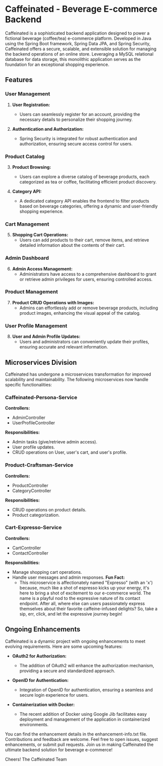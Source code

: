 # Caffeinated - Beverage E-commerce Backend

Caffeinated is a sophisticated backend application designed to power a fictional beverage (coffee/tea) e-commerce platform. Developed in Java using the Spring Boot framework, Spring Data JPA, and Spring Security, Caffeinated offers a secure, scalable, and extensible solution for managing the backend operations of an online store. Leveraging a MySQL relational database for data storage, this monolithic application serves as the foundation for an exceptional shopping experience.

## Features

### User Management

1. **User Registration:**

   - Users can seamlessly register for an account, providing the necessary details to personalize their shopping journey.

2. **Authentication and Authorization:**
   - Spring Security is integrated for robust authentication and authorization, ensuring secure access control for users.

### Product Catalog

3. **Product Browsing:**

   - Users can explore a diverse catalog of beverage products, each categorized as tea or coffee, facilitating efficient product discovery.

4. **Category API:**
   - A dedicated category API enables the frontend to filter products based on beverage categories, offering a dynamic and user-friendly shopping experience.

### Cart Management

5. **Shopping Cart Operations:**
   - Users can add products to their cart, remove items, and retrieve detailed information about the contents of their cart.

### Admin Dashboard

6. **Admin Access Management:**
   - Administrators have access to a comprehensive dashboard to grant or retrieve admin privileges for users, ensuring controlled access.

### Product Management

7. **Product CRUD Operations with Images:**
   - Admins can effortlessly add or remove beverage products, including product images, enhancing the visual appeal of the catalog.

### User Profile Management

8. **User and Admin Profile Updates:**
   - Users and administrators can conveniently update their profiles, ensuring accurate and relevant information.

## Microservices Division

Caffeinated has undergone a microservices transformation for improved scalability and maintainability. The following microservices now handle specific functionalities:

### Caffeinated-Persona-Service

**Controllers:**

- AdminController
- UserProfileController

**Responsibilities:**

- Admin tasks (give/retrieve admin access).
- User profile updates.
- CRUD operations on User, user's cart, and user's profile.

### Product-Craftsman-Service

**Controllers:**

- ProductController
- CategoryController

**Responsibilities:**

- CRUD operations on product details.
- Product categorization.

### Cart-Expresso-Service

**Controllers:**

- CartController
- ContactController

**Responsibilities:**

- Manage shopping cart operations.
- Handle user messages and admin responses.
  **Fun Fact:**
  - This microservice is affectionately named "Expresso" (with an 'x') because, much like a shot of espresso kicks up your energy, it's here to bring a shot of excitement to our e-commerce world. The name is a playful nod to the expressive nature of its contact endpoint. After all, where else can users passionately express themselves about their favorite caffeine-infused delights? So, take a sip, err, click, and let the expressive journey begin!

## Ongoing Enhancements

Caffeinated is a dynamic project with ongoing enhancements to meet evolving requirements. Here are some upcoming features:

- **OAuth2 for Authorization:**

  - The addition of OAuth2 will enhance the authorization mechanism, providing a secure and standardized approach.

- **OpenID for Authentication:**

  - Integration of OpenID for authentication, ensuring a seamless and secure login experience for users.

- **Containerization with Docker:**
  - The recent addition of Docker using Google Jib facilitates easy deployment and management of the application in containerized environments.

You can find the enhancement details in the enhancement-info.txt file.
Contributions and feedback are welcome. Feel free to open issues, suggest enhancements, or submit pull requests. Join us in making Caffeinated the ultimate backend solution for beverage e-commerce!

Cheers!
The Caffeinated Team

